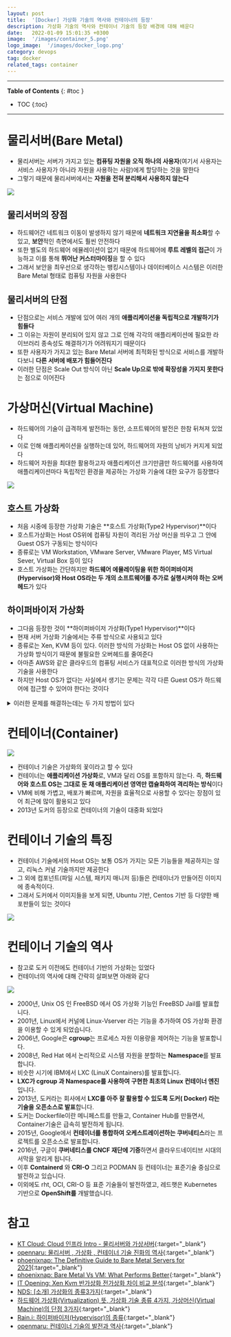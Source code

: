 ```yaml
---
layout: post
title:  '[Docker] 가상화 기술의 역사와 컨테이너의 등장'
description: 가상화 기술의 역사와 컨테이너 기술의 등장 배경에 대해 배운다
date:   2022-01-09 15:01:35 +0300
image:  '/images/container_5.png'
logo_image:  '/images/docker_logo.png'
category: devops
tag: docker
related_tags: container
---
```

---

**Table of Contents**
{: #toc }
*  TOC
{:toc}

---



# 물리서버(Bare Metal)

- 물리서버는 서버가 가지고 있는 **컴퓨팅 자원을 오직 하나의 사용자**(여기서 사용자는 서비스 사용자가 아니라 자원을 사용하는 사람)에게 할당하는 것을 말한다
- 그렇기 때문에 물리서버에서는 **자원을 전혀 분리해서 사용하지 않는다**  

![](/images/container_1.png)

## 물리서버의 장점

- 하드웨어간 네트워크 이동이 발생하지 않기 때문에 **네트워크 지연율을 최소화**할 수 있고, **보안**적인 측면에서도 훨씬 안전하다
- 또한 별도의 하드웨어 에뮬레이션이 없기 때문에 하드웨어에 **루트 레벨의 접근**이 가능하고 이를 통해 **뛰어난 커스터마이징**을 할 수 있다
- 그래서 보안을 최우선으로 생각하는 뱅킹시스템이나 데이터베이스 시스템은 이러한 Bare Metal 형태로 컴퓨팅 자원을 사용한다

## 물리서버의 단점

- 단점으로는 서비스 개발에 있어 여러 개의 **애플리케이션을 독립적으로 개발하기가 힘들다**
- 그 이유는 자원이 분리되어 있지 않고 그로 인해 각각의 애플리케이션에 필요한 라이브러리 종속성도 해결하기가 어려워지기 때문이다
- 또한 사용자가 가지고 있는 Bare Metal 서버에 최적화된 방식으로 서비스를 개발하다보니 **다른 서버에 배포가 힘들어진다**
- 이러한 단점은 Scale Out 방식이 아닌 **Scale Up으로 밖에 확장성을 가지지 못한다**는 점으로 이어진다

# 가상머신(Virtual Machine)

- 하드웨어의 기술이 급격하게 발전하는 동안, 소프트웨어의 발전은 한참 뒤쳐져 있었다
- 이로 인해 애플리케이션을 실행하는데 있어, 하드웨어의 자원의 낭비가 커지게 되었다
- 하드웨어 자원을 최대한 활용하고자 애플리케이션 크기만큼만 하드웨어를 사용하여 애플리케이션마다 독립적인 환경을 제공하는 가상화 기술에 대한 요구가 등장했다

![](/images/container_4.png)  

## 호스트 가상화  

- 처음 시중에 등장한 가상화 기술은 **호스트 가상화(Type2 Hypervisor)**이다
- 호스트가상화는 Host OS위에 컴퓨팅 자원이 격리된 가상 머신을 띄우고 그 안에 Guest OS가 구동되는 방식이다
- 종류로는 VM Workstation, VMware Server, VMware Player, MS Virtual Sever, Virtual Box 등이 있다
- 호스트 가상화는 간단하지만 **하드웨어 에뮬레이팅을 위한 하이퍼바이저(Hypervisor)와 Host OS라는 두 개의 소프트웨어를 추가로 실행시켜야 하는 오버헤드**가 있다 

## 하이퍼바이저 가상화

- 그다음 등장한 것이 **하이퍼바이저 가상화(Type1 Hypervisor)**이다
- 현재 서버 가상화 기술에서는 주류 방식으로 사용되고 있다
- 종류로는 Xen, KVM 등이 있다. 이러한 방식의 가상화는 Host OS 없이 사용하는 가상화 방식이기 때문에 불필요한 오버헤드를 줄여준다
- 아마존 AWS와 같은 클라우드의 컴퓨팅 서비스가 대표적으로 이러한 방식의 가상화 기술을 사용한다
- 하지만 Host OS가 없다는 사실에서 생기는 문제는 각각 다른 Guest OS가 하드웨어에 접근할 수 있어야 한다는 것이다

<details>
<summary>이러한 문제를 해결하는데는 두 가지 방법이 있다</summary>
<div markdown="1">

첫 번째는 하이퍼바이저가 구동될 때 DOM0라고 하는 관리용 가상머신을 하나 실행시켜 **DOM0가 중개하는 전가상화 방식**입니다. DOM0의 역할은 각각의 Guest OS에서 발생하는 요청을 하이퍼바이저가 해석할 수 있도록 컴파일해서 하이퍼바이저에 전달하는 것입니다. 이 방법은 **호스트 OS보다는 가벼운 DOM0를 실행**한다는 점에서 오버헤드가 줄게되지만 **여전히 성능상의 단점**이 있습니다.      

![](/images/container_3.png)  

두 번째는 **반가상화 방식(Bare Metal Hypervisor)**입니다. 반가상화는 DOM0를 없애고, 각각의 Guest OS가 하이퍼바이저에게 직접 요청(Hypercall)할 수 있도록 Guest OS의 커널을 수정하는 방법입니다. 이 방법은 별도의 레이어가 필요없기 때문에 가장 오버헤드가 적게 발생합니다. 하지만 이 방법은 OS의 커널을 수정해야하기 때문에 오픈 소스의 OS에서만 가능하고 macOS나 windows같은 운영체제에서는 불가능합니다.  

하지만, 어디까지나 분류는 분류일 뿐 Type 1 하이퍼바이저들이 모두 전가상화에만 속하거나 반가상화에만 속하는 것은 아닙니다. 
최근에는 하이퍼바이저에서 전가상화와 반가상화의 경계가 별 의미가 없어졌습니다.  

- VMware나 KVM이 대표적인 전가상화 제품에 속하고, Xen이 대표적인 반가상화 제품에 속했다(과거형).
- 전가상화는 모든 CPU 명령어를 가상화(애뮬레이션)하므로 아키텍처에 제한을 받지 않지만 느리다.
- 반가상화는 꼭 필요한 CPU 명령어만 가상화한다. 
    - 꼭 필요한 명령어만을 가상화 요청(Hyper Call)하도록 커널 수정 필요

- Xen은 반 가상화 하이퍼바이저로 등장했지만 오래 전부터 전 가상화도 지원한다.
- VMWare이나 KVM도 전 가상화 하이퍼바이저이지만 반 가상화 기능을 제공한다. 
- 전 가상화와 반 가상화 하이퍼바이저의 경계가 거의 없어짐.

</div>
</details>


# 컨테이너(Container)

![](/images/container_10.png)

- 컨테이너 기술은 가상화의 꽃이라고 할 수 있다
- 컨테이너는 **애플리케이션 가상화**로, VM과 달리 OS를 포함하지 않는다. 즉, **하드웨어와 호스트 OS는 그대로 둔 채 애플리케이션 영역만 캡슐화하여 격리하는 방식**이다
- VM에 비해 가볍고, 배포가 빠르며, 자원을 효율적으로 사용할 수 있다는 장점이 있어 최근에 많이 활용되고 있다
- 2013년 도커의 등장으로 컨테이너의 기술이 대중화 되었다

# 컨테이너 기술의 특징

- 컨테이너 기술에서의 Host OS는 보통 OS가 가지는 모든 기능들을 제공하지는 않고, 리눅스 커널 기술까지만 제공한다
- 그 외에 컴포넌트(파일 시스템, 패키지 매니저 등)들은 컨테이너가 만들어진 이미지에 종속적이다. 
- 그래서 도커에서 이미지들을 보게 되면, Ubuntu 기반, Centos 기반 등 다양한 배포판들이 있는 것이다

![](/images/container_linux.png)

# 컨테이너 기술의 역사

- 참고로 도커 이전에도 컨테이너 기반의 가상화는 있었다
- 컨테이너의 역사에 대해 간략히 살펴보면 아래와 같다

![](/images/container_6.png)  

- 2000년, Unix OS 인 FreeBSD 에서 OS 가상화 기능인 FreeBSD Jail를 발표합니다.
- 2001년, Linux에서 커널에 Linux-Vserver 라는 기능을 추가하여 OS 가상화 환경을 이용할 수 있게 되었습니다.  
- 2006년, Google은 **cgroup**는 프로세스 자원 이용량을 제어하는 기능을 발표합니다.
- 2008년, Red Hat 에서 논리적으로 시스템 자원을 분할하는 **Namespace**를 발표합니다.
- 비슷한 시기에 IBM에서 LXC (LinuX Containers)를 발표합니다.
- **LXC가 cgroup 과 Namespace를 사용하여 구현한 최초의 Linux 컨테이너 엔진**입니다.
- 2013년, 도커라는 회사에서 **LXC를 아주 잘 활용할 수 있도록 도커( Docker) 라는 기술을 오픈소스로 발표**합니다.
- 도커는 Dockerfile이란 메니페스트를 만들고, Container Hub를 만들면서, Container기술은 급속히 발전하게 됩니다.
- 2015년, Google에서 **컨테이너를 통합하여 오케스트레이션하는 쿠버네티스**라는 프로젝트를 오픈소스로 발표합니다.
- 2016년, 구글이 **쿠버네티스를 CNCF 재단에 기증**하면서 클라우드네이티브 시대의 서막을 알리게 됩니다.
- 이후 **Containerd** 와 **CRI-O** 그리고 PODMAN 등 컨테이너는 표준기술 중심으로 발전하고 있습니다.
- 이외에도 rht, OCI, CRI-O 등 표준 기술들이 발전하였고, 레드햇은 Kubernetes 기반으로 **OpenShift를** 개발했습니다.  


# 참고

- [KT Cloud: Cloud 인프라 Intro - 물리서버와 가상서버](https://tech.ktcloud.com/62){:target="_blank"}
- [opennaru: 물리서버 , 가상화 , 컨테이너 기술 진화의 역사](http://www.opennaru.com/cloud/physical-server-virtualization-container/){:target="_blank"}
- [phoenixnap: The Definitive Guide to Bare Metal Servers for 2021](https://phoenixnap.com/blog/what-is-bare-metal-server){:target="_blank"}
- [phoenixnap: Bare Metal Vs VM: What Performs Better](https://phoenixnap.com/blog/bare-metal-vs-vm){:target="_blank"}
- [IT Opening: Xen Kvm 반가상화 전가상화 차이 비교 분석](https://www.itopening.com/4396/){:target="_blank"}
- [NDS: [소개] 가상화의 종류3가지](https://tech.cloud.nongshim.co.kr/2018/09/18/가상화의-종류3가지/){:target="_blank"}
- [하드웨어 가상화(Virtualization) 뜻, 가상화 기술 종류 4가지, 가상머신(Virtual Machine)의 단점 3가지](https://eunjinii.tistory.com/10){:target="_blank"}
- [Rain.i: 하이퍼바이저(Hypervisor)의 종류](http://cloudrain21.com/hypervisor-types){:target="_blank"}
- [openmaru: 컨테이너 기술의 발전과 역사](https://www.openmaru.io/컨테이너-기술의-역사와-발전/){:target="_blank"}